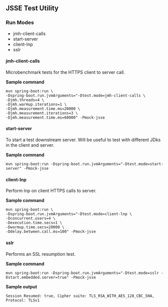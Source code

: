 ## JSSE Test Utility

### Run Modes
* jmh-client-calls
* start-server
* client-lnp
* sslr

#### jmh-client-calls
Microbenchmark tests for the HTTPS client to server call.

**Sample command**
```shell
mvn spring-boot:run \
-Dspring-boot.run.jvmArguments="-Dtest.mode=jmh-client-calls \
-Djmh.threads=4 \
-Djmh.warmup.iterations=1 \
-Djmh.measurement.time.ms=20000 \
-Djmh.measurement.iterations=3 \
-Djmh.measurement.time.ms=60000" -Pmock-jsse
```

#### start-server
To start a test downstream server. Will be useful to test with different JDks in the client and server.

**Sample command**
```shell
mvn spring-boot:run -Dspring-boot.run.jvmArguments="-Dtest.mode=start-server" -Pmock-jsse
```

#### client-lnp
Perform lnp on client HTTPS calls to server. 

**Sample command**
```shell
mvn spring-boot:run \
-Dspring-boot.run.jvmArguments="-Dtest.mode=client-lnp \
-Dconcurrent.users=4 \
-Dexecution.time.secs=1 \
-Dwarmup.time.secs=20000 \
-Ddelay.between.call.ms=100" -Pmock-jsse
```

#### sslr
Performs an SSL resumption test. 

**Sample command**
```shell
mvn spring-boot:run -Dspring-boot.run.jvmArguments="-Dtest.mode=sslr -Dstart.embedded.server=true" -Pmock-jsse
```
**Sample output**
```shell
Session Resumed: true, Cipher suite: TLS_RSA_WITH_AES_128_CBC_SHA, Protocol: TLSv1
```



